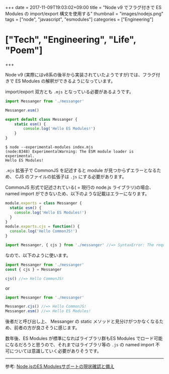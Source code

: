 +++
date = 2017-11-09T19:03:02+09:00
title = "Node v9 でフラグ付きで ES Modules の import/export 構文を使用する"
thumbnail = "images/nodejs.png"
tags = ["node", "javascript", "esmodules"]
categories = ["Engineering"]
# ["Tech", "Engineering", "Life", "Poem"]
+++

Node v9 (実際にはv8系の後半から実装されていたようですが)では、フラグ付きで ES Modules の解釈ができるようになっています。

import/export 双方とも `.mjs` となっている必要があるようです。

```js:index.mjs
import Messanger from './messanger'

Messanger.esm()
```

```js:messanger.mjs
export default class Messanger {
    static esm() {
        console.log('Hello ES Modules!')
    }
}
```

```shell
$ node --experimental-modules index.mjs
(node:8348) ExperimentalWarning: The ESM module loader is experimental.
Hello ES Modules!
```

`.mjs` 拡張子で CommonJS を記述すると module が見つからずエラーとなるため、 CJS のファイルの拡張子は `.js` にする必要があります。

CommonJS 形式で記述されている( = 現行の node.js ライブラリ)の場合、 named import ができないため、以下のような記載はエラーになります。

```js:messanger.js
module.exports = class Messanger {
  static esm() {
    console.log('Hello ES Modules!')
  }
}
module.exports.cjs = function() {
  console.log('Hello CommonJS!')
}
```

```js:index.mjs
import Messanger, { cjs } from './messanger' //=> SyntaxError: The requested module does not provide an export named 'cjs'
```

なので、以下のように使います。

```js:index.mjs
import Messanger from './messanger'
const { cjs } = Messanger

cjs() //=> Hello CommonJS!
```

or

```js:index.mjs
import Messanger from './messanger'

Messanger.cjs() //=> Hello CommonJS!
Messanger.esm() //=> Hello ES Modules!
```

後者だと呼び出し上、 Messanger の static メソッドと見分けがつかなくなるため、前者の方が良さそうに感じます。

数年後、ES Modules が標準になればライブラリ群もES Modules でロード可能になるだろうと思うので、それまではライブラリ等の `.js` の named import 不可については意識していく必要がありそうです。

---

参考: [Node.jsのES Modulesサポートの現状確認と備え](http://teppeis.hatenablog.com/entry/2017/08/es-modules-in-nodejs)